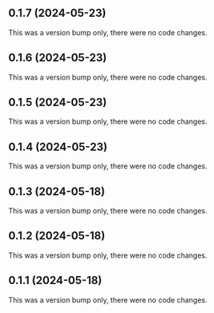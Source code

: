 ## 0.1.7 (2024-05-23)

This was a version bump only, there were no code changes.

## 0.1.6 (2024-05-23)

This was a version bump only, there were no code changes.

## 0.1.5 (2024-05-23)

This was a version bump only, there were no code changes.

## 0.1.4 (2024-05-23)

This was a version bump only, there were no code changes.

## 0.1.3 (2024-05-18)

This was a version bump only, there were no code changes.

## 0.1.2 (2024-05-18)

This was a version bump only, there were no code changes.

## 0.1.1 (2024-05-18)

This was a version bump only, there were no code changes.